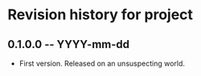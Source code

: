 # Revision history for project

## 0.1.0.0 -- YYYY-mm-dd

* First version. Released on an unsuspecting world.
